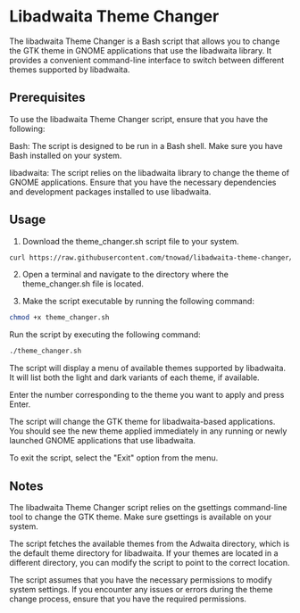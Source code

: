# Libadwaita Theme Changer
The libadwaita Theme Changer is a Bash script that allows you to change the GTK theme in GNOME applications that use the libadwaita library. It provides a convenient command-line interface to switch between different themes supported by libadwaita.

## Prerequisites
To use the libadwaita Theme Changer script, ensure that you have the following:

Bash: The script is designed to be run in a Bash shell. Make sure you have Bash installed on your system.

libadwaita: The script relies on the libadwaita library to change the theme of GNOME applications. Ensure that you have the necessary dependencies and development packages installed to use libadwaita.

## Usage
1. Download the theme_changer.sh script file to your system.

```bash
curl https://raw.githubusercontent.com/tnowad/libadwaita-theme-changer/master/theme_changer.sh > theme_changer.sh
```

2. Open a terminal and navigate to the directory where the theme_changer.sh file is located.

3. Make the script executable by running the following command:

```bash
chmod +x theme_changer.sh
```

Run the script by executing the following command:


```bash
./theme_changer.sh
```

The script will display a menu of available themes supported by libadwaita. It will list both the light and dark variants of each theme, if available.

Enter the number corresponding to the theme you want to apply and press Enter.

The script will change the GTK theme for libadwaita-based applications. You should see the new theme applied immediately in any running or newly launched GNOME applications that use libadwaita.

To exit the script, select the "Exit" option from the menu.

## Notes
The libadwaita Theme Changer script relies on the gsettings command-line tool to change the GTK theme. Make sure gsettings is available on your system.

The script fetches the available themes from the Adwaita directory, which is the default theme directory for libadwaita. If your themes are located in a different directory, you can modify the script to point to the correct location.

The script assumes that you have the necessary permissions to modify system settings. If you encounter any issues or errors during the theme change process, ensure that you have the required permissions.